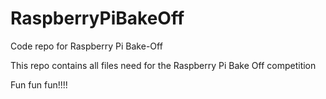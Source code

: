RaspberryPiBakeOff
==================

Code repo for Raspberry Pi Bake-Off


This repo contains all files need for the Raspberry Pi Bake Off competition

Fun fun fun!!!!
